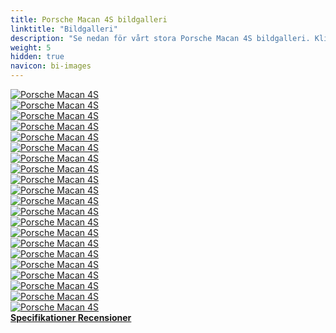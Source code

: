```yaml
---
title: Porsche Macan 4S bildgalleri
linktitle: "Bildgalleri"
description: "Se nedan för vårt stora Porsche Macan 4S bildgalleri. Klicka på bilderna för högupplösta versioner."
weight: 5
hidden: true
navicon: bi-images
---
```

<!-- markdownlint-disable MD033 -->
<div class="row" id ="my-gallery">
	<div class="pswp-grid-item col-6 col-md-4">
		<a href="https://media.evkx.net/multimedia/models/porsche/macan/macan_4s/chargeport_1.jpg"
data-pswp-src="https://media.evkx.net/multimedia/models/porsche/macan/macan_4s/chargeport_1.jpg"
data-pswp-width="3000"
data-pswp-height="2250" 
target="_blank">
			<img src="https://media.evkx.net/multimedia/models/porsche/macan/macan_4s/chargeport_1_xst.jpg" alt="Porsche Macan 4S" class="img-fluid " />
		</a>
	</div>
	<div class="pswp-grid-item col-6 col-md-4">
		<a href="https://media.evkx.net/multimedia/models/porsche/macan/macan_4s/charging_1.jpeg"
data-pswp-src="https://media.evkx.net/multimedia/models/porsche/macan/macan_4s/charging_1.jpeg"
data-pswp-width="3000"
data-pswp-height="1687" 
target="_blank">
			<img src="https://media.evkx.net/multimedia/models/porsche/macan/macan_4s/charging_1_xst.jpeg" alt="Porsche Macan 4S" class="img-fluid " />
		</a>
	</div>
	<div class="pswp-grid-item col-6 col-md-4">
		<a href="https://media.evkx.net/multimedia/models/porsche/macan/macan_4s/details_1.jpg"
data-pswp-src="https://media.evkx.net/multimedia/models/porsche/macan/macan_4s/details_1.jpg"
data-pswp-width="3000"
data-pswp-height="2250" 
target="_blank">
			<img src="https://media.evkx.net/multimedia/models/porsche/macan/macan_4s/details_1_xst.jpg" alt="Porsche Macan 4S" class="img-fluid " />
		</a>
	</div>
	<div class="pswp-grid-item col-6 col-md-4">
		<a href="https://media.evkx.net/multimedia/models/porsche/macan/macan_4s/details_2.jpg"
data-pswp-src="https://media.evkx.net/multimedia/models/porsche/macan/macan_4s/details_2.jpg"
data-pswp-width="3000"
data-pswp-height="2000" 
target="_blank">
			<img src="https://media.evkx.net/multimedia/models/porsche/macan/macan_4s/details_2_xst.jpg" alt="Porsche Macan 4S" class="img-fluid " />
		</a>
	</div>
	<div class="pswp-grid-item col-6 col-md-4">
		<a href="https://media.evkx.net/multimedia/models/porsche/macan/macan_4s/details_3.jpg"
data-pswp-src="https://media.evkx.net/multimedia/models/porsche/macan/macan_4s/details_3.jpg"
data-pswp-width="3000"
data-pswp-height="2000" 
target="_blank">
			<img src="https://media.evkx.net/multimedia/models/porsche/macan/macan_4s/details_3_xst.jpg" alt="Porsche Macan 4S" class="img-fluid " />
		</a>
	</div>
	<div class="pswp-grid-item col-6 col-md-4">
		<a href="https://media.evkx.net/multimedia/models/porsche/macan/macan_4s/dynamic_1.jpeg"
data-pswp-src="https://media.evkx.net/multimedia/models/porsche/macan/macan_4s/dynamic_1.jpeg"
data-pswp-width="3000"
data-pswp-height="1687" 
target="_blank">
			<img src="https://media.evkx.net/multimedia/models/porsche/macan/macan_4s/dynamic_1_xst.jpeg" alt="Porsche Macan 4S" class="img-fluid " />
		</a>
	</div>
	<div class="pswp-grid-item col-6 col-md-4">
		<a href="https://media.evkx.net/multimedia/models/porsche/macan/macan_4s/exterior_1.jpeg"
data-pswp-src="https://media.evkx.net/multimedia/models/porsche/macan/macan_4s/exterior_1.jpeg"
data-pswp-width="3000"
data-pswp-height="1687" 
target="_blank">
			<img src="https://media.evkx.net/multimedia/models/porsche/macan/macan_4s/exterior_1_xst.jpeg" alt="Porsche Macan 4S" class="img-fluid " />
		</a>
	</div>
	<div class="pswp-grid-item col-6 col-md-4">
		<a href="https://media.evkx.net/multimedia/models/porsche/macan/macan_4s/exterior_2.jpeg"
data-pswp-src="https://media.evkx.net/multimedia/models/porsche/macan/macan_4s/exterior_2.jpeg"
data-pswp-width="3000"
data-pswp-height="1687" 
target="_blank">
			<img src="https://media.evkx.net/multimedia/models/porsche/macan/macan_4s/exterior_2_xst.jpeg" alt="Porsche Macan 4S" class="img-fluid " />
		</a>
	</div>
	<div class="pswp-grid-item col-6 col-md-4">
		<a href="https://media.evkx.net/multimedia/models/porsche/macan/macan_4s/exterior_3.jpeg"
data-pswp-src="https://media.evkx.net/multimedia/models/porsche/macan/macan_4s/exterior_3.jpeg"
data-pswp-width="3000"
data-pswp-height="1687" 
target="_blank">
			<img src="https://media.evkx.net/multimedia/models/porsche/macan/macan_4s/exterior_3_xst.jpeg" alt="Porsche Macan 4S" class="img-fluid " />
		</a>
	</div>
	<div class="pswp-grid-item col-6 col-md-4">
		<a href="https://media.evkx.net/multimedia/models/porsche/macan/macan_4s/exterior_4.jpeg"
data-pswp-src="https://media.evkx.net/multimedia/models/porsche/macan/macan_4s/exterior_4.jpeg"
data-pswp-width="3000"
data-pswp-height="1687" 
target="_blank">
			<img src="https://media.evkx.net/multimedia/models/porsche/macan/macan_4s/exterior_4_xst.jpeg" alt="Porsche Macan 4S" class="img-fluid " />
		</a>
	</div>
	<div class="pswp-grid-item col-6 col-md-4">
		<a href="https://media.evkx.net/multimedia/models/porsche/macan/macan_4s/exterior_5.jpeg"
data-pswp-src="https://media.evkx.net/multimedia/models/porsche/macan/macan_4s/exterior_5.jpeg"
data-pswp-width="3000"
data-pswp-height="1687" 
target="_blank">
			<img src="https://media.evkx.net/multimedia/models/porsche/macan/macan_4s/exterior_5_xst.jpeg" alt="Porsche Macan 4S" class="img-fluid " />
		</a>
	</div>
	<div class="pswp-grid-item col-6 col-md-4">
		<a href="https://media.evkx.net/multimedia/models/porsche/macan/macan_4s/exterior_6.jpeg"
data-pswp-src="https://media.evkx.net/multimedia/models/porsche/macan/macan_4s/exterior_6.jpeg"
data-pswp-width="3000"
data-pswp-height="1687" 
target="_blank">
			<img src="https://media.evkx.net/multimedia/models/porsche/macan/macan_4s/exterior_6_xst.jpeg" alt="Porsche Macan 4S" class="img-fluid " />
		</a>
	</div>
	<div class="pswp-grid-item col-6 col-md-4">
		<a href="https://media.evkx.net/multimedia/models/porsche/macan/macan_4s/exterior_7.jpeg"
data-pswp-src="https://media.evkx.net/multimedia/models/porsche/macan/macan_4s/exterior_7.jpeg"
data-pswp-width="3000"
data-pswp-height="1687" 
target="_blank">
			<img src="https://media.evkx.net/multimedia/models/porsche/macan/macan_4s/exterior_7_xst.jpeg" alt="Porsche Macan 4S" class="img-fluid " />
		</a>
	</div>
	<div class="pswp-grid-item col-6 col-md-4">
		<a href="https://media.evkx.net/multimedia/models/porsche/macan/macan_4s/exterior_8.jpeg"
data-pswp-src="https://media.evkx.net/multimedia/models/porsche/macan/macan_4s/exterior_8.jpeg"
data-pswp-width="3000"
data-pswp-height="1687" 
target="_blank">
			<img src="https://media.evkx.net/multimedia/models/porsche/macan/macan_4s/exterior_8_xst.jpeg" alt="Porsche Macan 4S" class="img-fluid " />
		</a>
	</div>
	<div class="pswp-grid-item col-6 col-md-4">
		<a href="https://media.evkx.net/multimedia/models/porsche/macan/macan_4s/headlights_1.jpeg"
data-pswp-src="https://media.evkx.net/multimedia/models/porsche/macan/macan_4s/headlights_1.jpeg"
data-pswp-width="3000"
data-pswp-height="1687" 
target="_blank">
			<img src="https://media.evkx.net/multimedia/models/porsche/macan/macan_4s/headlights_1_xst.jpeg" alt="Porsche Macan 4S" class="img-fluid " />
		</a>
	</div>
	<div class="pswp-grid-item col-6 col-md-4">
		<a href="https://media.evkx.net/multimedia/models/porsche/macan/macan_4s/interior_1.jpeg"
data-pswp-src="https://media.evkx.net/multimedia/models/porsche/macan/macan_4s/interior_1.jpeg"
data-pswp-width="3000"
data-pswp-height="1687" 
target="_blank">
			<img src="https://media.evkx.net/multimedia/models/porsche/macan/macan_4s/interior_1_xst.jpeg" alt="Porsche Macan 4S" class="img-fluid " />
		</a>
	</div>
	<div class="pswp-grid-item col-6 col-md-4">
		<a href="https://media.evkx.net/multimedia/models/porsche/macan/macan_4s/main_1.jpeg"
data-pswp-src="https://media.evkx.net/multimedia/models/porsche/macan/macan_4s/main_1.jpeg"
data-pswp-width="3000"
data-pswp-height="1687" 
target="_blank">
			<img src="https://media.evkx.net/multimedia/models/porsche/macan/macan_4s/main_1_xst.jpeg" alt="Porsche Macan 4S" class="img-fluid " />
		</a>
	</div>
	<div class="pswp-grid-item col-6 col-md-4">
		<a href="https://media.evkx.net/multimedia/models/porsche/macan/macan_4s/screens_1.jpeg"
data-pswp-src="https://media.evkx.net/multimedia/models/porsche/macan/macan_4s/screens_1.jpeg"
data-pswp-width="3000"
data-pswp-height="1687" 
target="_blank">
			<img src="https://media.evkx.net/multimedia/models/porsche/macan/macan_4s/screens_1_xst.jpeg" alt="Porsche Macan 4S" class="img-fluid " />
		</a>
	</div>
	<div class="pswp-grid-item col-6 col-md-4">
		<a href="https://media.evkx.net/multimedia/models/porsche/macan/macan_4s/screens_2.jpg"
data-pswp-src="https://media.evkx.net/multimedia/models/porsche/macan/macan_4s/screens_2.jpg"
data-pswp-width="3000"
data-pswp-height="2000" 
target="_blank">
			<img src="https://media.evkx.net/multimedia/models/porsche/macan/macan_4s/screens_2_xst.jpg" alt="Porsche Macan 4S" class="img-fluid " />
		</a>
	</div>
	<div class="pswp-grid-item col-6 col-md-4">
		<a href="https://media.evkx.net/multimedia/models/porsche/macan/macan_4s/secondrowseats_1.jpg"
data-pswp-src="https://media.evkx.net/multimedia/models/porsche/macan/macan_4s/secondrowseats_1.jpg"
data-pswp-width="3000"
data-pswp-height="2250" 
target="_blank">
			<img src="https://media.evkx.net/multimedia/models/porsche/macan/macan_4s/secondrowseats_1_xst.jpg" alt="Porsche Macan 4S" class="img-fluid " />
		</a>
	</div>
	<div class="pswp-grid-item col-6 col-md-4">
		<a href="https://media.evkx.net/multimedia/models/porsche/macan/macan_4s/trunk_1.jpg"
data-pswp-src="https://media.evkx.net/multimedia/models/porsche/macan/macan_4s/trunk_1.jpg"
data-pswp-width="3000"
data-pswp-height="2250" 
target="_blank">
			<img src="https://media.evkx.net/multimedia/models/porsche/macan/macan_4s/trunk_1_xst.jpg" alt="Porsche Macan 4S" class="img-fluid " />
		</a>
	</div>
</div>
<script type="module">
  import PhotoSwipeLightbox from '/js/photoswipe-lightbox.esm.js';
    const lightbox = new PhotoSwipeLightbox({
       gallery: '#my-gallery',
        children: 'a',
        pswpModule: () => import('/js/photoswipe.esm.js')
    });
lightbox.init();
</script>
<div class="mt-3 mb-3">
<a href="../specifications/" class="text-decoration-none text-black">
<strong><i class="bi-arrow-left"></i> Specifikationer </strong>
</a>
<a href="../reviews/" class="text-decoration-none text-black float-end">
<strong>Recensioner <i class="bi-arrow-right"></i></strong>
</a>
</div>
